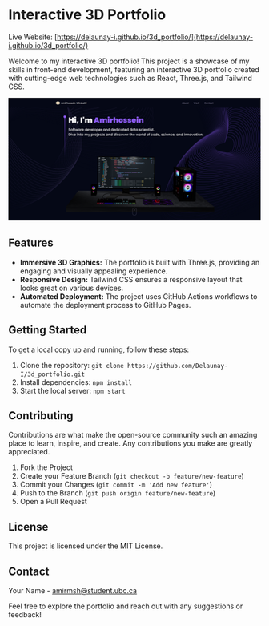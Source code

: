 # Interactive 3D Portfolio

Live Website: [https://delaunay-i.github.io/3d_portfolio/](https://delaunay-i.github.io/3d_portfolio/)

Welcome to my interactive 3D portfolio! This project is a showcase of my skills in front-end development, featuring an interactive 3D portfolio created with cutting-edge web technologies such as React, Three.js, and Tailwind CSS.

![Portfolio Preview](pics/3dportfolio_pic.png)

## Features

- **Immersive 3D Graphics:** The portfolio is built with Three.js, providing an engaging and visually appealing experience.
- **Responsive Design:** Tailwind CSS ensures a responsive layout that looks great on various devices.
- **Automated Deployment:** The project uses GitHub Actions workflows to automate the deployment process to GitHub Pages.

## Getting Started

To get a local copy up and running, follow these steps:

1. Clone the repository: `git clone https://github.com/Delaunay-I/3d_portfolio.git`
2. Install dependencies: `npm install`
3. Start the local server: `npm start`

## Contributing

Contributions are what make the open-source community such an amazing place to learn, inspire, and create. Any contributions you make are greatly appreciated.

1. Fork the Project
2. Create your Feature Branch (`git checkout -b feature/new-feature`)
3. Commit your Changes (`git commit -m 'Add new feature'`)
4. Push to the Branch (`git push origin feature/new-feature`)
5. Open a Pull Request

## License

This project is licensed under the MIT License.

## Contact

Your Name - amirmsh@student.ubc.ca

Feel free to explore the portfolio and reach out with any suggestions or feedback!